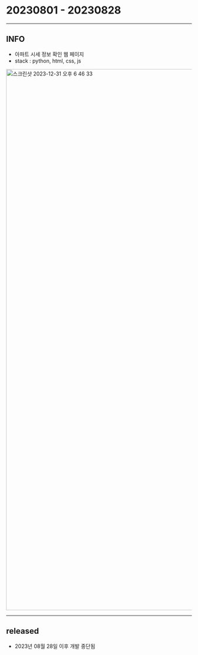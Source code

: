 # 20230801 - 20230828
---
## INFO
+ 아파트 시세 정보 확인 웹 페이지
+ stack : python, html, css, js

<img width="1470" alt="스크린샷 2023-12-31 오후 6 46 33" src="https://github.com/ccy0111/KB-/assets/30198861/21e47aac-ec27-425e-bd14-e74928a75d1e">


---
## released
+ 2023년 08월 28일 이후 개발 중단됨

